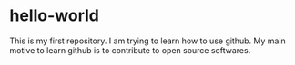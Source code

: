 # hello-world
This is my first repository.
I am trying to learn how to use github.
My main motive to learn github is to contribute to open source softwares.
